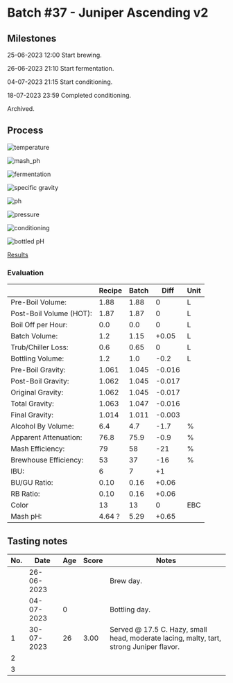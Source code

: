 # Batch #37 - Juniper Ascending v2

## Milestones

25-06-2023 12:00 Start brewing.

26-06-2023 21:10 Start fermentation.

04-07-2023 21:15 Start conditioning.

18-07-2023 23:59 Completed conditioning.

Archived.

## Process

![temperature](temperature.png)

![mash_ph](mash_ph.png)

![fermentation](fermentation.png)

![specific gravity](gravity.png)

![ph](ph.png)

![pressure](pressure.png)

![conditioning](conditioning.png)

![bottled pH](bottled_ph.png)

[Results](./Batch_37_65_Juniper_Ascending_v2.pdf)

### Evaluation

|                         | Recipe | Batch | Diff   | Unit |
|-------------------------|--------|-------|--------|------|
| Pre-Boil Volume:        | 1.88   | 1.88  |  0     | L    |
| Post-Boil Volume (HOT): | 1.87   | 1.87  |  0     | L    |
| Boil Off per Hour:      | 0.0    | 0.0   |  0     | L    |
| Batch Volume:           | 1.2    | 1.15  | +0.05  | L    |
| Trub/Chiller Loss:      | 0.6    | 0.65  |  0     | L    |
| Bottling Volume:        | 1.2    | 1.0   | -0.2   | L    |
| Pre-Boil Gravity:       | 1.061  | 1.045 | -0.016 |      |
| Post-Boil Gravity:      | 1.062  | 1.045 | -0.017 |      |
| Original Gravity:       | 1.062  | 1.045 | -0.017 |      |
| Total Gravity:          | 1.063  | 1.047 | -0.016 |      |
| Final Gravity:          | 1.014  | 1.011 | -0.003 |      |
| Alcohol By Volume:      | 6.4    | 4.7   | -1.7   | %    |
| Apparent Attenuation:   | 76.8   | 75.9  | -0.9   | %    |
| Mash Efficiency:        | 79     | 58    | -21    | %    |
| Brewhouse Efficiency:   | 53     | 37    | -16    | %    |
| IBU:                    | 6      | 7     | +1     |      |
| BU/GU Ratio:            | 0.10   | 0.16  | +0.06  |      |
| RB Ratio:               | 0.10   | 0.16  | +0.06  |      |
| Color                   | 13     | 13    |  0     | EBC  |
| Mash pH:                | 4.64 ? | 5.29  | +0.65  |      |

## Tasting notes

| No. | Date       | Age | Score | Notes |
|-----|------------|-----|-------|-------|
|     | 26-06-2023 |     |       | Brew day. |
|     | 04-07-2023 |   0 |       | Bottling day. |
|   1 | 30-07-2023 |  26 | 3.00  | Served @ 17.5 C. Hazy, small head, moderate lacing, malty, tart, strong Juniper flavor. |
|   2 |            |     |       |  |
|   3 |            |     |       |  |
